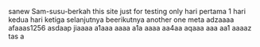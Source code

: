 sanew Sam-susu-berkah
this site just for testing only
hari pertama 1
hari kedua
hari ketiga
selanjutnya
beerikutnya
another one
meta
adzaaaa
afaaas1256
asdaap
jiaaaa
a1aaa
aaaa
a1a
aaaa
aa4aa
aqaaa
aaa
aa1
aaaaz
tas
a
